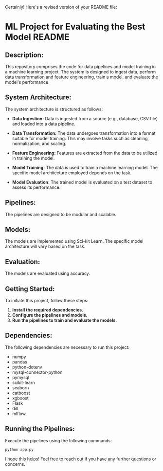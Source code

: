 Certainly! Here's a revised version of your README file:

# ML Project for Evaluating the Best Model README

## Description:

This repository comprises the code for data pipelines and model training in a machine learning project. The system is designed to ingest data, perform data transformation and feature engineering, train a model, and evaluate the model's performance.

## System Architecture:

The system architecture is structured as follows:

- **Data Ingestion:** Data is ingested from a source (e.g., database, CSV file) and loaded into a data pipeline.
  
- **Data Transformation:** The data undergoes transformation into a format suitable for model training. This may involve tasks such as cleaning, normalization, and scaling.

- **Feature Engineering:** Features are extracted from the data to be utilized in training the model.

- **Model Training:** The data is used to train a machine learning model. The specific model architecture employed depends on the task.

- **Model Evaluation:** The trained model is evaluated on a test dataset to assess its performance.

## Pipelines:

The pipelines are designed to be modular and scalable.

## Models:

The models are implemented using Sci-kit Learn. The specific model architecture will vary based on the task.

## Evaluation:

The models are evaluated using accuracy.

## Getting Started:

To initiate this project, follow these steps:

1. **Install the required dependencies.**
2. **Configure the pipelines and models.**
3. **Run the pipelines to train and evaluate the models.**

## Dependencies:

The following dependencies are necessary to run this project:

- numpy
- pandas
- python-dotenv
- mysql-connector-python
- pymysql
- scikit-learn
- seaborn
- catboost
- xgboost
- Flask
- dill
- mlflow

## Running the Pipelines:

Execute the pipelines using the following commands:

```bash
python app.py
```

I hope this helps! Feel free to reach out if you have any further questions or concerns.
